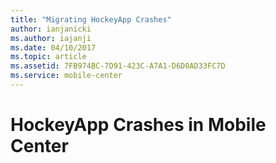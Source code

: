 ```yaml
---
title: "Migrating HockeyApp Crashes"
author: ianjanicki
ms.author: iajanji
ms.date: 04/10/2017
ms.topic: article
ms.assetid: 7FB974BC-7D91-423C-A7A1-D6D0AD33FC7D
ms.service: mobile-center
---
```


# HockeyApp Crashes in Mobile Center
